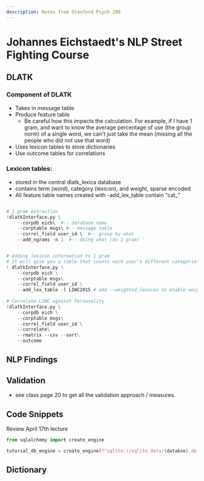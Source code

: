 ```yaml
---
description: Notes from Stanford Psych 290
---
```


# Johannes Eichstaedt's NLP Street Fighting Course

## DLATK

### Component of DLATK&#x20;

* Takes in message table
* Produce feature table
  * Be careful how this impacts the calculation. For example, if I have 1 gram, and want to know the average percentage of use (the group norm) of a single word, we can't just take the mean (missing all the people who did not use that word)
* Uses lexicon tables to store dictionaries
* Use outcome tables for correlations

### Lexicon tables:&#x20;

* stored in the central dlatk\_lexica database
* contains term (word), category (lexicon), and weight, sparse encoded
* All feature table names created with -add\_lex\_table contain "cat\_"&#x20;

```python

# 1 gram extraction 
!dlatkInterface.py \
    --corpdb eich\  #-- database name
    --corptable msgs\ #-- message table
    --correl_field user_id \  #-- group by what
    --add_ngrams -n 1  #-- doing what (do 1 gram) '


# Adding lexicon information to 1 gram 
# It will give you a table that counts each user's different categories (e.g., positive emotion). 
! dlatkInterface.py \
    --corpdb eich \
    --corptable msgs\
    --correl_field user_id \
    --add_lex_table -l LIWC2015 # add --weighted_lexicon to enable weights 
    
# Correlate LIWC against Personality 
!dlatkInterface.py \
    --corpdb eich \
    --corptable msgs\
    --correl_field user_id \
    --correlate\
    --rmatrix --csv --sort\
    --outcome 
```



## NLP Findings&#x20;







## Validation&#x20;

* see class page 20 to get all the validation approach / measures.&#x20;



## Code Snippets

Review April 17th lecture&#x20;

```python
from sqlalchemy import create_engine 

tutorial_db_engine = create_engine(f"sqlite://sqlite_data/{databse}.db?charset=utf8mb4")


```



## Dictionary&#x20;

